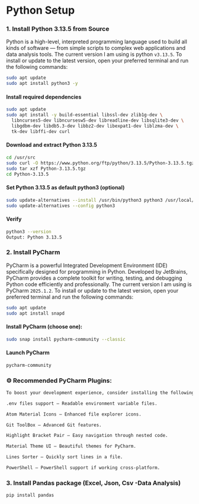 # Python Setup

### 1. Install Python 3.13.5 from Source

Python is a high-level, interpreted programming language used to build all kinds of software — from simple scripts to complex web applications and data analysis tools.
The current version I am using is python `v3.13.5`. To install or update to the latest version, open your preferred terminal and run the following commands:

```sh
sudo apt update
sudo apt install python3 -y

```
#### Install required dependencies
```sh
sudo apt update
sudo apt install -y build-essential libssl-dev zlib1g-dev \
  libncurses5-dev libncursesw5-dev libreadline-dev libsqlite3-dev \
  libgdbm-dev libdb5.3-dev libbz2-dev libexpat1-dev liblzma-dev \
  tk-dev libffi-dev curl

```
#### Download and extract Python 3.13.5
```sh
cd /usr/src
sudo curl -O https://www.python.org/ftp/python/3.13.5/Python-3.13.5.tgz
sudo tar xzf Python-3.13.5.tgz
cd Python-3.13.5

```
#### Set Python 3.13.5 as default python3 (optional)
```sh
sudo update-alternatives --install /usr/bin/python3 python3 /usr/local/bin/python3.13 1
sudo update-alternatives --config python3

```

#### Verify
```sh
python3 --version
Output: Python 3.13.5
```

### 2. Install PyCharm

PyCharm is a powerful Integrated Development Environment (IDE) specifically designed for programming in Python. Developed by JetBrains, PyCharm provides a complete toolkit for writing, testing, and debugging Python code efficiently and professionally.
The current version I am using is PyCharm `2025.1.2`. To install or update to the latest version, open your preferred terminal and run the following commands:

```sh
sudo apt update
sudo apt install snapd

```
####  Install PyCharm (choose one):

```sh
sudo snap install pycharm-community --classic

```

####  Launch PyCharm
```sh
pycharm-community
```

### ⚙ Recommended PyCharm Plugins:
```sh
To boost your development experience, consider installing the following plugins:

.env files support – Readable environment variable files.

Atom Material Icons – Enhanced file explorer icons.

Git ToolBox – Advanced Git features.

Highlight Bracket Pair – Easy navigation through nested code.

Material Theme UI – Beautiful themes for PyCharm.

Lines Sorter – Quickly sort lines in a file.

PowerShell – PowerShell support if working cross-platform.

```
### 3. Install Pandas package (Excel, Json, Csv -Data Analysis)

```sh
pip install pandas
```

